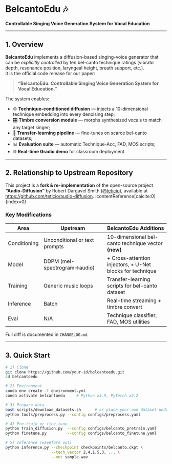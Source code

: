 # BelcantoEdu 🎶
**Controllable Singing Voice Generation System for Vocal Education**


---

## 1. Overview
**BelcantoEdu** implements a diffusion-based singing-voice generator that can be *explicitly controlled* by ten bel-canto technique ratings (vibrato depth, resonance position, laryngeal height, breath support, etc.).  
It is the official code release for our paper:

> **“BelcantoEdu: Controllable Singing Voice Generation System for Vocal Education.”**  

The system enables:

* ⚙️ **Technique-conditioned diffusion** — injects a 10-dimensional technique embedding into every denoising step;  
* 🎛 **Timbre conversion module** — morphs synthesized vocals to match any target singer;  
* 🧠 **Transfer-learning pipeline** — fine-tunes on scarce bel-canto datasets;  
* 📊 **Evaluation suite** — automatic Technique-Acc, FAD, MOS scripts;  
* 🌐 **Real-time Gradio demo** for classroom deployment.

---

## 2. Relationship to Upstream Repository
This project is a **fork & re-implementation** of the open-source project  
**“Audio-Diffusion”** by Robert Dargavel Smith ([@teticio](https://github.com/teticio)), available at  
<https://github.com/teticio/audio-diffusion>. :contentReference[oaicite:0]{index=0}

### Key Modifications
| Area | Upstream | BelcantoEdu Additions |
|------|----------|-----------------------|
| Conditioning | Unconditional or text prompts | 10-dimensional bel-canto technique vector **(new)** |
| Model | DDPM (mel-spectrogram→audio) | + Cross-attention injectors, + U-Net blocks for technique |
| Training | Generic music loops | Transfer-learning scripts for bel-canto dataset |
| Inference | Batch | Real-time streaming + timbre convert |
| Eval | N/A | Technique classifier, FAD, MOS utilities |

Full diff is documented in `CHANGELOG.md`.

---

## 3. Quick Start

```bash
# 1) Clone
git clone https://github.com/your-id/belcantoedu.git
cd belcantoedu

# 2) Environment
conda env create -f environment.yml
conda activate belcantoedu     # Python ≥3.9, PyTorch ≥2.2

# 3) Prepare data
bash scripts/download_datasets.sh      # or place your own dataset under data/
python tools/preprocess.py --config configs/preprocess.yaml

# 4) Pre-train or fine-tune
python train_diffusion.py  --config configs/belcanto_pretrain.yaml
python finetune.py         --config configs/belcanto_finetune.yaml

# 5) Inference (waveform out)
python inference.py --checkpoint checkpoints/belcanto.ckpt \
                    --tech_vector 2,4,1,5,3, ... \
                    --out sample.wav
